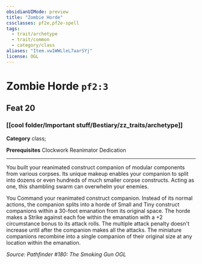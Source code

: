 ```yaml
---
obsidianUIMode: preview
title: "Zombie Horde"
cssclasses: pf2e,pf2e-spell
tags:
  - trait/archetype
  - trait/common
  - category/class
aliases: "Item.vw1WWLleL7aarSYj"
license: OGL
---
```

# Zombie Horde `pf2:3`
## Feat 20
### [[cool folder/Important stuff/Bestiary/zz_traits/archetype]]

**Category** class; 



**Prerequisites** Clockwork Reanimator Dedication
* * *
You built your reanimated construct companion of modular components from various corpses. Its unique makeup enables your companion to split into dozens or even hundreds of much smaller corpse constructs. Acting as one, this shambling swarm can overwhelm your enemies.

You Command your reanimated construct companion. Instead of its normal actions, the companion splits into a horde of Small and Tiny construct companions within a 30-foot emanation from its original space. The horde makes a Strike against each foe within the emanation with a +2 circumstance bonus to its attack rolls. The multiple attack penalty doesn't increase until after the companion makes all the attacks. The miniature companions recombine into a single companion of their original size at any location within the emanation.

*Source: Pathfinder #180: The Smoking Gun*
*OGL*